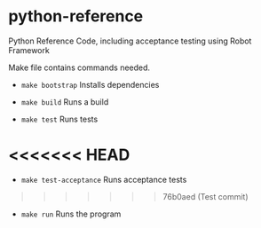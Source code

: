# python-reference
Python Reference Code, including acceptance testing using Robot Framework

Make file contains commands needed.
* `make bootstrap` Installs dependencies

* `make build` Runs a build

* `make test` Runs tests

<<<<<<< HEAD
=======
* `make test-acceptance` Runs acceptance tests

>>>>>>> 76b0aed (Test commit)
* `make run` Runs the program

